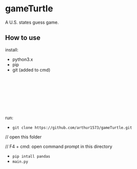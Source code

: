 # gameTurtle
A U.S. states guess game.


## How to use
install:
- python3.x
- pip
- git (added to cmd)




&nbsp;

&nbsp;

&nbsp;

&nbsp;



run:
- `git clone https://github.com/arthur1573/gameTurtle.git`
    
// open this folder 

// F4 + cmd: open command prompt in this directory
    
- `pip intall pandas`
- `main.py`
